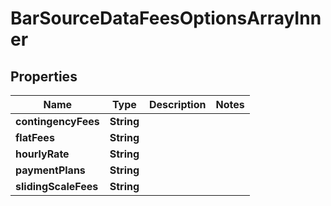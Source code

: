 

# BarSourceDataFeesOptionsArrayInner


## Properties

| Name | Type | Description | Notes |
|------------ | ------------- | ------------- | -------------|
|**contingencyFees** | **String** |  |  |
|**flatFees** | **String** |  |  |
|**hourlyRate** | **String** |  |  |
|**paymentPlans** | **String** |  |  |
|**slidingScaleFees** | **String** |  |  |



